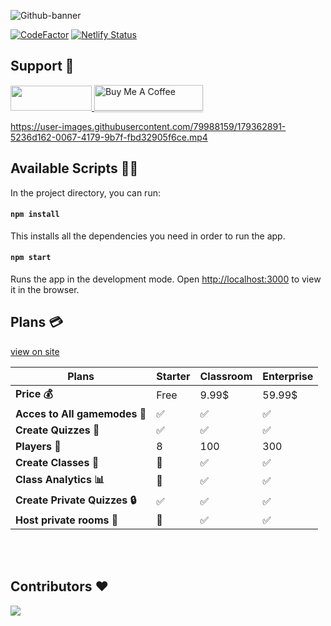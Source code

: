 ![Github-banner](https://user-images.githubusercontent.com/79988159/170887599-283e0733-7160-48fd-80e8-ea09a7d3be1b.png)

<a href="https://www.codefactor.io/repository/github/john8790909/connect/overview/main"><img src="https://www.codefactor.io/repository/github/john8790909/connect/badge/main" alt="CodeFactor" /></a> [![Netlify Status](https://api.netlify.com/api/v1/badges/2730b6cc-54d6-4e6a-843a-5513838d48ca/deploy-status)](https://app.netlify.com/sites/quiz-connect/deploys)

## Support 🚀

<a href="https://discord.gg/WSBtsD66yc">
 <img src="https://user-images.githubusercontent.com/79988159/167738051-61b178ed-fca4-47a4-8967-9044e47974c2.png" width="130" height="40"/>
</a><a href="https://www.buymeacoffee.com/connect129" target="_blank"><img src="https://www.buymeacoffee.com/assets/img/custom_images/orange_img.png" alt="Buy Me A Coffee" style="height: 41px !important;width: 174px !important;box-shadow: 0px 3px 2px 0px rgba(190, 190, 190, 0.5) !important;-webkit-box-shadow: 0px 3px 2px 0px rgba(190, 190, 190, 0.5) !important;" ></a>

https://user-images.githubusercontent.com/79988159/179362891-5236d162-0067-4179-9b7f-fbd32905f6ce.mp4

## Available Scripts 👨‍💻

In the project directory, you can run:

#### `npm install`

This installs all the dependencies you need in order to run the app.

#### `npm start`

Runs the app in the development mode.
Open [http://localhost:3000](http://localhost:3000) to view it in the browser.

## Plans 💳

[view on site](https://quiz-connect.netlify.app/plans)

| Plans                         | **Starter** | **Classroom** | **Enterprise** |
| ----------------------------- | ----------- | ------------- | -------------- |
| **Price 💰**                  | Free        | 9.99$         | 59.99$         |
| **Acces to All gamemodes 🎯** | ✅          | ✅            | ✅             |
| **Create Quizzes 🎨**         | ✅          | ✅            | ✅             |
| **Players 👶**                | 8           | 100           | 300            |
| **Create Classes 🏫**         | 🚫          | ✅            | ✅             |
| **Class Analytics 📊**        | 🚫          | ✅            | ✅             |
| **Create Private Quizzes 🔒** | ✅          | ✅            | ✅             |
| **Host private rooms 🔐**     | 🚫          | ✅            | ✅             |

<br></br>

## Contributors ❤️

<a href="https://github.com/John8790909/CONNECT/graphs/contributors">
  <img src="https://contrib.rocks/image?repo=John8790909/CONNECT" />
</a>

